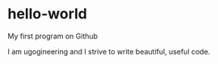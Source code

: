 # hello-world
My first program on Github

I am ugogineering and I strive to write beautiful, useful code.
